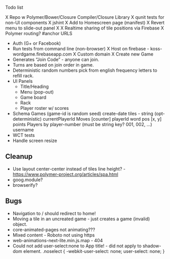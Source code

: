 Todo list

X Repo w Polymer/Bower/Closure Compiler/Closure Library
X qunit tests for non-UI components
X jshint
X Add to Homescreen page (manifest)
X Revert menu to slide-out panel
X <drag-tile>
X Realtime sharing of tile positions via Firebase
X Polymer routing? #anchor URLS
- Auth (G+ or Facebook)
- Run tests from command line (non-browser)
X Host on firebase - koss-wordgame.firebaseapp.com
X Custom domain
X Create new Game
- Generates “Join Code” - anyone can join.
- Turns are based on join order in game.
- Deterministic random numbers pick from english frequency letters to refill rack.
- UI Panels
  - Title/Heading
  - Menu (pop-out)
  - Game board
  - Rack
  - Player roster w/ scores
- Schema
  Games (game-id is random seed)
    create-date
    tiles - string (opt-deterministic)
    currentPlayerId
    Moves [counter]
      playerId
      word
      pos [x, y]
      points
    Players by player-number (must be string key? 001, 002, …)
      username
- WCT tests
- Handle screen resize


Cleanup
--------
- Use layout center-center instead of tiles line height? - https://www.polymer-project.org/articles/spa.html
- goog.module?
- browserify?

Bugs
-----
- Navigation to / should redirect to home!
- Moving a tile in an uncreated game - just creates a game (invalid) object.
- core-animated-pages not animating???
- Mixed content - Roboto not using https
  <link href="http://fonts.googleapis.com/css?family=Roboto:400,300,500,700|Source+Code+Pro"
  Should be "//fonts..."
- web-animations-next-lite.min.js.map - 404
- Could not add user-select:none to App title! - did not apply to shadow-dom element.
      .noselect {
      -webkit-user-select: none;
      user-select: none;
      }
